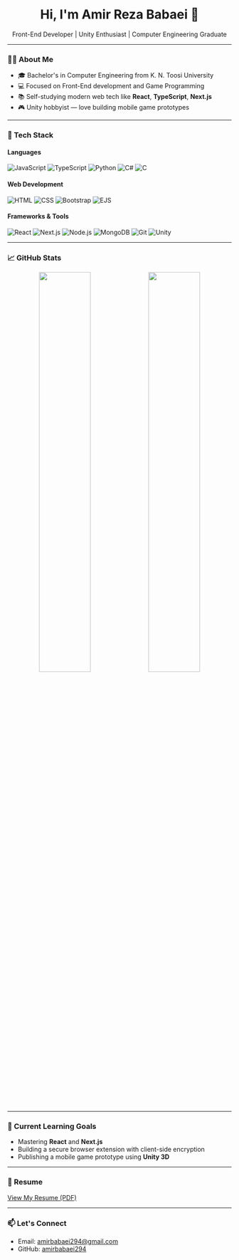 <h1 align="center">Hi, I'm Amir Reza Babaei 👋</h1>

<p align="center">
  Front-End Developer | Unity Enthusiast | Computer Engineering Graduate
</p>

---

### 👨‍💻 About Me

- 🎓 Bachelor's in Computer Engineering from K. N. Toosi University
- 💻 Focused on Front-End development and Game Programming
- 📚 Self-studying modern web tech like **React**, **TypeScript**, **Next.js**
- 🎮 Unity hobbyist — love building mobile game prototypes

---

### 🔧 Tech Stack

#### Languages
![JavaScript](https://img.shields.io/badge/-JavaScript-black?style=flat-square&logo=javascript)
![TypeScript](https://img.shields.io/badge/-TypeScript-3178C6?style=flat-square&logo=typescript)
![Python](https://img.shields.io/badge/-Python-3776AB?style=flat-square&logo=python)
![C#](https://img.shields.io/badge/-C%23-239120?style=flat-square&logo=c-sharp)
![C](https://img.shields.io/badge/-C-00599C?style=flat-square&logo=c)

#### Web Development
![HTML](https://img.shields.io/badge/-HTML5-E34F26?style=flat-square&logo=html5)
![CSS](https://img.shields.io/badge/-CSS3-1572B6?style=flat-square&logo=css3)
![Bootstrap](https://img.shields.io/badge/-Bootstrap-563D7C?style=flat-square&logo=bootstrap)
![EJS](https://img.shields.io/badge/-EJS-555?style=flat-square)

#### Frameworks & Tools
![React](https://img.shields.io/badge/-React-61DAFB?style=flat-square&logo=react)
![Next.js](https://img.shields.io/badge/-Next.js-000?style=flat-square&logo=nextdotjs)
![Node.js](https://img.shields.io/badge/-Node.js-339933?style=flat-square&logo=node.js)
![MongoDB](https://img.shields.io/badge/-MongoDB-47A248?style=flat-square&logo=mongodb)
![Git](https://img.shields.io/badge/-Git-F05032?style=flat-square&logo=git)
![Unity](https://img.shields.io/badge/-Unity-000000?style=flat-square&logo=unity)

---

### 📈 GitHub Stats

<p align="center">
  <img src="https://github-readme-stats.vercel.app/api?username=amirbabaei294&show_icons=true&theme=tokyonight" width="48%"/>
  <img src="https://github-readme-stats.vercel.app/api/top-langs/?username=amirbabaei294&layout=compact&theme=tokyonight" width="48%"/>
</p>

---

### 📌 Current Learning Goals

- Mastering **React** and **Next.js**
- Building a secure browser extension with client-side encryption
- Publishing a mobile game prototype using **Unity 3D**

---

### 📄 Resume

[View My Resume (PDF)](https://your-resume-link.com) <!-- لینک واقعی رزومه‌ات را جایگزین کن -->

---

### 📫 Let's Connect

- Email: [amirbabaei294@gmail.com](mailto:amirbabaei294@gmail.com)
- GitHub: [amirbabaei294](https://github.com/amirbabaei294)
